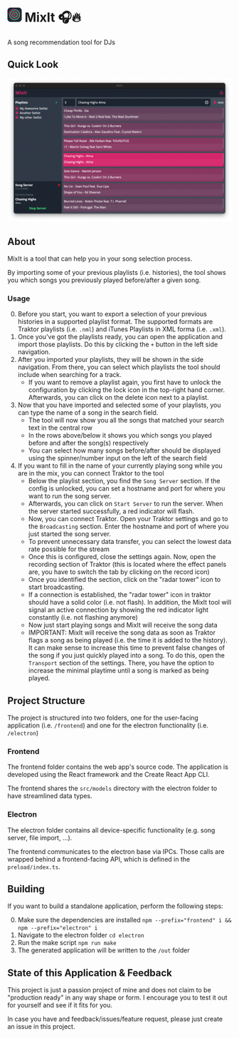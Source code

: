 # ![Screenshot](./electron/assets/raw-icons/32/mix-it%401x.png) MixIt 🎧🔥

A song recommendation tool for DJs

## Quick Look
![Screenshot](./electron/assets/screenshots/main-app.png)

## About
MixIt is a tool that can help you in your song selection process.

By importing some of your previous playlists (i.e. histories), the tool shows you which songs you previously played before/after a given song.

### Usage

0. Before you start, you want to export a selection of your previous histories in a supported playlist format. The supported formats are Traktor playlists (i.e. `.nml`) and iTunes Playlists in XML forma (i.e. `.xml`).
1. Once you've got the playlists ready, you can open the application and import those playlists. Do this by clicking the `+` button in the left side navigation.
2. After you imported your playlists, they will be shown in the side navigation. From there, you can select which playlists the tool should include when searching for a track.
   - If you want to remove a playlist again, you first have to unlock the configuration by clicking the lock icon in the top-right hand corner. Afterwards, you can click on the delete icon next to a playlist.
3. Now that you have imported and selected some of your playlists, you can type the name of a song in the search field.
   - The tool will now show you all the songs that matched your search text in the central row
   - In the rows above/below it shows you which songs you played before and after the song(s) respectively
   - You can select how many songs before/after should be displayed using the spinner/number input on the left of the search field
4. If you want to fill in the name of your currently playing song while you are in the mix, you can connect Traktor to the tool
   - Below the playlist section, you find the `Song Server` section. If the config is unlocked, you can set a hostname and port for where you want to run the song server.
   - Afterwards, you can click on `Start Server` to run the server. When the server started successfully, a red indicator will flash.
   - Now, you can connect Traktor. Open your Traktor settings and go to the `Broadcasting` section. Enter the hostname and port of where you just started the song server.
   - To prevent unnecessary data transfer, you can select the lowest data rate possible for the stream
   - Once this is configured, close the settings again. Now, open the recording section of Traktor (this is located where the effect panels are, you have to switch the tab by clicking on the record icon)
   - Once you identified the section, click on the "radar tower" icon to start broadcasting.
   - If a connection is established, the "radar tower" icon in traktor should have a solid color (i.e. not flash). In addition, the MixIt tool will signal an active connection by showing the red indicator light constantly (i.e. not flashing anymore)
   - Now just start playing songs and MixIt will receive the song data
   - IMPORTANT: MixIt will receive the song data as soon as Traktor flags a song as being played (i.e. the time it is added to the history). It can make sense to increase this time to prevent false changes of the song if you just quickly played into a song. To do this, open the `Transport` section of the settings. There, you have the option to increase the minimal playtime until a song is marked as being played.

## Project Structure

The project is structured into two folders, one for the user-facing application (i.e. `/frontend`) and one for the electron functionality (i.e. `/electron`)

### Frontend
The frontend folder contains the web app's source code. The application is developed using the React framework and the Create React App CLI.

The frontend shares the `src/models` directory with the electron folder to have streamlined data types.

### Electron
The electron folder contains all device-specific functionality (e.g. song server, file import, ...).

The frontend communicates to the electron base via IPCs. Those calls are wrapped behind a frontend-facing API, which is defined in the `preload/index.ts`.

## Building
If you want to build a standalone application, perform the following steps:

0. Make sure the dependencies are installed `npm --prefix="frontend" i && npm --prefix="electron" i`
1. Navigate to the electron folder `cd electron`
2. Run the make script `npm run make`
3. The generated application will be written to the `/out` folder

## State of this Application & Feedback
This project is just a passion project of mine and does not claim to be "production ready" in any way shape or form. I encourage you to test it out for yourself and see if it fits for you.

In case you have and feedback/issues/feature request, please just create an issue in this project.
